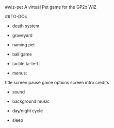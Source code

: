 #wiz-pet
A virtual Pet game for the GP2x WIZ

##TO-DOs

* death system

* graveyard

* naming pet

* ball game

* tactile ta-te-ti

* menus:

title screen
pause game
options screen
intro
credits

* sound

* background music

* day/night cycle

* sleep